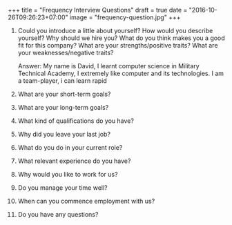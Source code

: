 +++
title = "Frequency Interview Questions"
draft = true
date = "2016-10-26T09:26:23+07:00"
image = "frequency-question.jpg"
+++

1. Could you introduce a little about yourself?
	How would you describe yourself?
	Why should we hire you?
	What do you think makes you a good fit for this company?
	What are your strengths/positive traits?
	What are your weaknesses/negative traits?

	Answer: My name is David, I learnt computer science in Military Technical Academy, I extremely like computer and its technologies. I am a team-player, i can learn rapid

2. What are your short-term goals?

3. What are your long-term goals?

4. What kind of qualifications do you have?

5. Why did you leave your last job?

6. What do you do in your current role?

7. What relevant experience do you have?

8. Why would you like to work for us?

9. Do you manage your time well?

10. When can you commence employment with us?

11. Do you have any questions?
